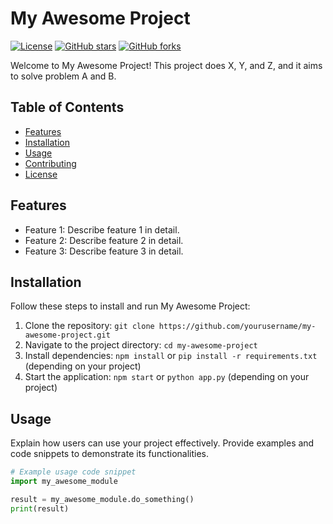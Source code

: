 # My Awesome Project

[![License](https://img.shields.io/badge/license-MIT-blue.svg)](https://opensource.org/licenses/MIT)
[![GitHub stars](https://img.shields.io/github/stars/yourusername/my-awesome-project.svg)](https://github.com/yourusername/my-awesome-project/stargazers)
[![GitHub forks](https://img.shields.io/github/forks/yourusername/my-awesome-project.svg)](https://github.com/yourusername/my-awesome-project/network)

Welcome to My Awesome Project! This project does X, Y, and Z, and it aims to solve problem A and B.

## Table of Contents

- [Features](#features)
- [Installation](#installation)
- [Usage](#usage)
- [Contributing](#contributing)
- [License](#license)

## Features

- Feature 1: Describe feature 1 in detail.
- Feature 2: Describe feature 2 in detail.
- Feature 3: Describe feature 3 in detail.

## Installation

Follow these steps to install and run My Awesome Project:

1. Clone the repository: `git clone https://github.com/yourusername/my-awesome-project.git`
2. Navigate to the project directory: `cd my-awesome-project`
3. Install dependencies: `npm install` or `pip install -r requirements.txt` (depending on your project)
4. Start the application: `npm start` or `python app.py` (depending on your project)

## Usage

Explain how users can use your project effectively. Provide examples and code snippets to demonstrate its functionalities.

```python
# Example usage code snippet
import my_awesome_module

result = my_awesome_module.do_something()
print(result)
